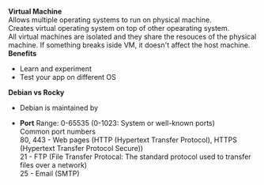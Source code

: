 **Virtual Machine**  
Allows multiple operating systems to run on physical machine.  
Creates virtual operating system on top of other opearating system.   
All virtual machines are isolated and they share the resouces of the physical machine.
If something breaks iside VM, it doesn't affect the host machine.  
**Benefits**
* Learn and experiment  
* Test your app on different OS  

**Debian vs Rocky**
* Debian is maintained by 

* **Port**
Range: 0-65535 (0-1023: System or well-known ports)  
Common port numbers  
80, 443 - Web pages (HTTP (Hypertext Transfer Protocol), HTTPS (Hypertext Transfer Protocol Secure))  
21 - FTP (File Transfer Protocal: The standard protocol used to transfer files over a network)  
25 - Email (SMTP) 
